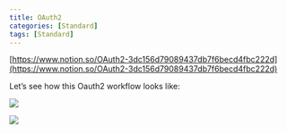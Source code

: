 ```yaml
---
title: OAuth2
categories: [Standard]
tags: [Standard]
---
```


[https://www.notion.so/OAuth2-3dc156d79089437db7f6becd4fbc222d](https://www.notion.so/OAuth2-3dc156d79089437db7f6becd4fbc222d)


Let’s see how this Oauth2 workflow looks like:


![](https://prod-files-secure.s3.us-west-2.amazonaws.com/9960fb2a-b75e-4bea-a8f9-b00925db1215/3bce41e0-99e8-4ebd-9701-e2bc9cbb79a2/Untitled.png?X-Amz-Algorithm=AWS4-HMAC-SHA256&X-Amz-Content-Sha256=UNSIGNED-PAYLOAD&X-Amz-Credential=ASIAZI2LB4662TGVZAXV%2F20251004%2Fus-west-2%2Fs3%2Faws4_request&X-Amz-Date=20251004T202116Z&X-Amz-Expires=3600&X-Amz-Security-Token=IQoJb3JpZ2luX2VjEMn%2F%2F%2F%2F%2F%2F%2F%2F%2F%2FwEaCXVzLXdlc3QtMiJHMEUCIAJEH%2BfOUXgDNpI64HYqE9IHN8Owu5nmJtf3JmNe39ZXAiEA8DkSbELR53gF0aVPgdc%2FgQnwi3uB%2BeyhlZeeB7DPx5kq%2FwMIYhAAGgw2Mzc0MjMxODM4MDUiDAi5FfB7Az%2BvcOt5MyrcA4Ke66SF0onDMqFJbg88uI%2BGtMfxxy3tt4FumaD5PV%2BpgYuKnsA9BA5ZQsK%2BT4Z3Mh5CUS8av4Elnp1d00AQYSjPiaO4byKS4GBhNiIMI3bvMa2Rj1nl4gDPNkywm%2BASP5ihs%2BpdiZOahtnfltqQpsQl61teYKzU8v%2FcqLLlG7rsuVdQDn1vnSEo2qFamjc%2Bk48uXyRINJAeQkHSf1%2ByedFbGBGfVbSzHGYPpnHd%2F3WwS0SMy%2BB6ZjTDz7Fgto4I7B%2FCsuAuZdG9AfNyc4o%2BPhrtjc8AWXClaV8ZtJE61HR5FrynmvPFTgrOuJ4pFcofpYIbytPnLUE2HFO6My47RXHvquKymwmd3vVtJAt%2FIjYgzqU%2F5wp6PG5b03NwVygMlbzr8aTgaylKKa9Wy7LRZ%2Fxj1xtK6bKTADyoo1qMUTAIbD%2Fb4mMRRDm569Jwga%2BMXRo%2FzydCBYIwvJdFnrNCW%2BP1bWkdgBnYxFlAJYof8Uok06Yd19eR0tz4IcyaXQcfLy9n4p7sjlU0VqtoaZe2eioLjmvD9CrhVtOmWzFaeRQCmK1Tm8cx7du6ecqfYXdwGNJXW4ofLHjQMVN2nxvVGuujpb23qYlnm5wGHcIxbYWmGKuo1c4Ja%2BIXc6w%2FMO2ihccGOqUBbG9Xwco3MsuHqajTWQVlXmfjew0m4t2wKR63UnhDR3VzYu%2BwUhdj90BBEtwuUQDu10bghClKNObb%2BR3FBAhwLUCRlmVR68%2B5Gsnr540M8vkEnqdppblDX24bfNHKyD37oqld2fk8FhmrY83J8AeseOYEPUbNXM9a3E1v77WlS3WLppN6GG03u396Ku9A9npZy%2BN7Ng7v6hw%2Ft4ZWXv43Vvq83aIP&X-Amz-Signature=2c59ff8aa31977acf5e0156408d2c867f8ab7fbb6f48ea1bc31d1e81820d5441&X-Amz-SignedHeaders=host&x-amz-checksum-mode=ENABLED&x-id=GetObject)


![](https://prod-files-secure.s3.us-west-2.amazonaws.com/9960fb2a-b75e-4bea-a8f9-b00925db1215/27d32b66-de43-41de-80f7-7edb81d1190f/Untitled.png?X-Amz-Algorithm=AWS4-HMAC-SHA256&X-Amz-Content-Sha256=UNSIGNED-PAYLOAD&X-Amz-Credential=ASIAZI2LB4662TGVZAXV%2F20251004%2Fus-west-2%2Fs3%2Faws4_request&X-Amz-Date=20251004T202116Z&X-Amz-Expires=3600&X-Amz-Security-Token=IQoJb3JpZ2luX2VjEMn%2F%2F%2F%2F%2F%2F%2F%2F%2F%2FwEaCXVzLXdlc3QtMiJHMEUCIAJEH%2BfOUXgDNpI64HYqE9IHN8Owu5nmJtf3JmNe39ZXAiEA8DkSbELR53gF0aVPgdc%2FgQnwi3uB%2BeyhlZeeB7DPx5kq%2FwMIYhAAGgw2Mzc0MjMxODM4MDUiDAi5FfB7Az%2BvcOt5MyrcA4Ke66SF0onDMqFJbg88uI%2BGtMfxxy3tt4FumaD5PV%2BpgYuKnsA9BA5ZQsK%2BT4Z3Mh5CUS8av4Elnp1d00AQYSjPiaO4byKS4GBhNiIMI3bvMa2Rj1nl4gDPNkywm%2BASP5ihs%2BpdiZOahtnfltqQpsQl61teYKzU8v%2FcqLLlG7rsuVdQDn1vnSEo2qFamjc%2Bk48uXyRINJAeQkHSf1%2ByedFbGBGfVbSzHGYPpnHd%2F3WwS0SMy%2BB6ZjTDz7Fgto4I7B%2FCsuAuZdG9AfNyc4o%2BPhrtjc8AWXClaV8ZtJE61HR5FrynmvPFTgrOuJ4pFcofpYIbytPnLUE2HFO6My47RXHvquKymwmd3vVtJAt%2FIjYgzqU%2F5wp6PG5b03NwVygMlbzr8aTgaylKKa9Wy7LRZ%2Fxj1xtK6bKTADyoo1qMUTAIbD%2Fb4mMRRDm569Jwga%2BMXRo%2FzydCBYIwvJdFnrNCW%2BP1bWkdgBnYxFlAJYof8Uok06Yd19eR0tz4IcyaXQcfLy9n4p7sjlU0VqtoaZe2eioLjmvD9CrhVtOmWzFaeRQCmK1Tm8cx7du6ecqfYXdwGNJXW4ofLHjQMVN2nxvVGuujpb23qYlnm5wGHcIxbYWmGKuo1c4Ja%2BIXc6w%2FMO2ihccGOqUBbG9Xwco3MsuHqajTWQVlXmfjew0m4t2wKR63UnhDR3VzYu%2BwUhdj90BBEtwuUQDu10bghClKNObb%2BR3FBAhwLUCRlmVR68%2B5Gsnr540M8vkEnqdppblDX24bfNHKyD37oqld2fk8FhmrY83J8AeseOYEPUbNXM9a3E1v77WlS3WLppN6GG03u396Ku9A9npZy%2BN7Ng7v6hw%2Ft4ZWXv43Vvq83aIP&X-Amz-Signature=945242167c78f39ed9fca364c2783125b3e40591274062a6a3fa88aa5210023f&X-Amz-SignedHeaders=host&x-amz-checksum-mode=ENABLED&x-id=GetObject)

